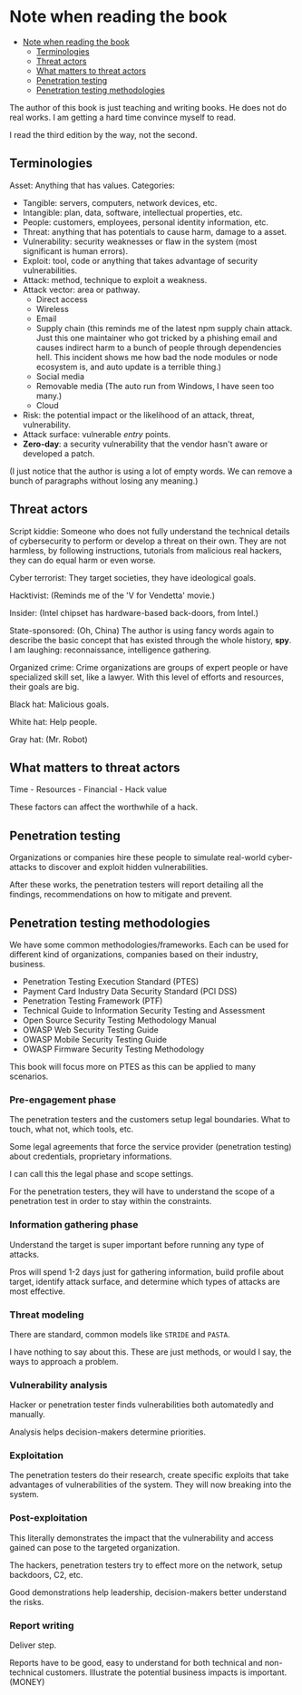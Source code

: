 # Note when reading the book

<!--toc:start-->
- [Note when reading the book](#note-when-reading-the-book)
  - [Terminologies](#terminologies)
  - [Threat actors](#threat-actors)
  - [What matters to threat actors](#what-matters-to-threat-actors)
  - [Penetration testing](#penetration-testing)
  - [Penetration testing methodologies](#penetration-testing-methodologies)
<!--toc:end-->

The author of this book is just teaching and writing books. He does not do
real works. I am getting a hard time convince myself to read.

I read the third edition by the way, not the second.

## Terminologies

Asset: Anything that has values. Categories:

- Tangible: servers, computers, network devices, etc.
- Intangible: plan, data, software, intellectual properties, etc.
- People: customers, employees, personal identity information, etc.
- Threat: anything that has potentials to cause harm, damage to a asset.
- Vulnerability: security weaknesses or flaw in the system (most
  significant is human errors).
- Exploit: tool, code or anything that takes advantage of security
  vulnerabilities.
- Attack: method, technique to exploit a weakness.
- Attack vector: area or pathway.
    - Direct access
    - Wireless
    - Email
    - Supply chain
        (this reminds me of the latest npm supply chain attack. Just this
        one maintainer who got tricked by a phishing email and causes
        indirect harm to a bunch of people through dependencies hell. This
        incident shows me how bad the node modules or node ecosystem is,
        and auto update is a terrible thing.)
    - Social media
    - Removable media (The auto run from Windows, I have seen too many.)
    - Cloud
- Risk: the potential impact or the likelihood of an attack, threat,
  vulnerability.
- Attack surface: vulnerable *entry* points.
- **Zero-day**: a security vulnerability that the vendor hasn't aware or
  developed a patch.

(I just notice that the author is using a lot of empty words. We can remove a
bunch of paragraphs without losing any meaning.)

## Threat actors

Script kiddie: Someone who does not fully understand the technical details of
cybersecurity to perform or develop a threat on their own. They are not
harmless, by following instructions, tutorials from malicious real hackers,
they can do equal harm or even worse.

Cyber terrorist: They target societies, they have ideological goals.

Hacktivist: (Reminds me of the 'V for Vendetta' movie.)

Insider: (Intel chipset has hardware-based back-doors, from Intel.)

State-sponsored: (Oh, China) The author is using fancy words again to describe
the basic concept that has existed through the whole history, **spy**. I am
laughing: reconnaissance, intelligence gathering.

Organized crime: Crime organizations are groups of expert people or have
specialized skill set, like a lawyer. With this level of efforts and resources,
their goals are big.

Black hat: Malicious goals.

White hat: Help people.

Gray hat: (Mr. Robot)

## What matters to threat actors

Time - Resources - Financial - Hack value

These factors can affect the worthwhile of a hack.

## Penetration testing

Organizations or companies hire these people to simulate real-world
cyber-attacks to discover and exploit hidden vulnerabilities.

After these works, the penetration testers will report detailing all the
findings, recommendations on how to mitigate and prevent.

## Penetration testing methodologies

We have some common methodologies/frameworks. Each can be used for different
kind of organizations, companies based on their industry, business.

- Penetration Testing Execution Standard (PTES)
- Payment Card Industry Data Security Standard (PCI DSS)
- Penetration Testing Framework (PTF)
- Technical Guide to Information Security Testing and Assessment
- Open Source Security Testing Methodology Manual
- OWASP Web Security Testing Guide
- OWASP Mobile Security Testing Guide
- OWASP Firmware Security Testing Methodology

This book will focus more on PTES as this can be applied to many scenarios.

### Pre-engagement phase

The penetration testers and the customers setup legal boundaries. What to
touch, what not, which tools, etc.

Some legal agreements that force the service provider (penetration testing)
about credentials, proprietary informations.

I can call this the legal phase and scope settings.

For the penetration testers, they will have to understand the scope of a
penetration test in order to stay within the constraints.

### Information gathering phase

Understand the target is super important before running any type of attacks.

Pros will spend 1-2 days just for gathering information, build profile about
target, identify attack surface, and determine which types of attacks are most
effective.

### Threat modeling

There are standard, common models like `STRIDE` and `PASTA`.

I have nothing to say about this. These are just methods, or would I say, the
ways to approach a problem.

### Vulnerability analysis

Hacker or penetration tester finds vulnerabilities both automatedly and
manually.

Analysis helps decision-makers determine priorities.

### Exploitation

<!-- Haiz, this start to feel like homework. -->
<!-- Writing is fine, I love writing, but I also love to write what I want to
write only. Because we are doing this course from my company, I have to provide
some evidence of reading, studying. Some sections I would just skim over if I
don't have to write about everything. -->

The penetration testers do their research, create specific exploits that take
advantages of vulnerabilities of the system. They will now breaking into the
system.

### Post-exploitation

This literally demonstrates the impact that the vulnerability and access gained
can pose to the targeted organization.

The hackers, penetration testers try to effect more on the network, setup
backdoors, C2, etc.

Good demonstrations help leadership, decision-makers better understand the
risks.

### Report writing

Deliver step.

Reports have to be good, easy to understand for both technical and
non-technical customers. Illustrate the potential business impacts is
important. (MONEY)
